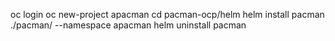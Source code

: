 oc login
oc new-project apacman
cd pacman-ocp/helm
helm install pacman ./pacman/ --namespace apacman 
helm uninstall pacman
